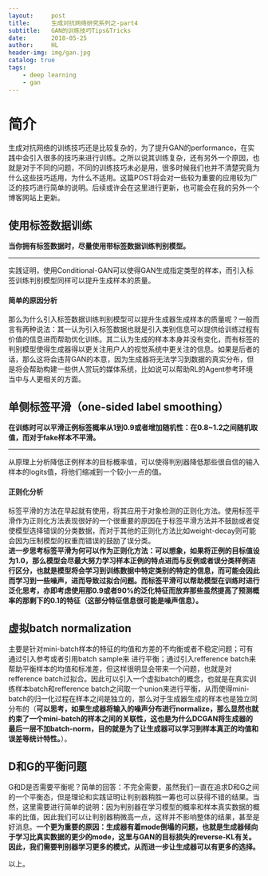 ```yaml
---
layout:     post
title:      生成对抗网络研究系列之-part4
subtitle:   GAN的训练技巧Tips&Tricks
date:       2018-05-25
author:     HL
header-img: img/gan.jpg
catalog: true
tags:
    - deep learning
    - gan
---
```


# 简介
生成对抗网络的训练技巧还是比较复杂的，为了提升GAN的performance，在实践中会引入很多的技巧来进行训练。之所以说其训练复杂，还有另外一个原因，也就是对于不同的问题，不同的训练技巧未必是用，很多时候我们也并不清楚究竟为什么这些技巧适用，为什么不适用。这篇POST将会对一些较为重要的应用较为广泛的技巧进行简单的说明。后续或许会在这里进行更新，也可能会在我的另外一个博客网站上更新。
## 使用标签数据训练
**当你拥有标签数据时，尽量使用带标签数据训练判别模型。**  
****
实践证明，使用Conditional-GAN可以使得GAN生成指定类型的样本，而引入标签训练判别模型同样可以提升生成样本的质量。
#### 简单的原因分析
那么为什么引入标签数据训练判别模型可以提升生成器生成样本的质量呢？一般而言有两种说法：其一认为引入标签数据也就是引入类别信息可以提供给训练过程有价值的信息进而帮助优化训练。其二认为生成的样本本身并没有变化，而有标签的判别模型使得生成器得以更关注用户人的视觉系统中更关注的信息。如果是后者的话，那么这将会违背GAN的本意，因为生成器将无法学习到数据的真实分布，但是将会帮助构建一些供人赏玩的媒体系统，比如说可以帮助RL的Agent参考环境当中与人更相关的方面。
## 单侧标签平滑（one-sided label smoothing）
**在训练时可以平滑正例标签概率从1到0.9或者增加随机性：在0.8~1.2之间随机取值，而对于fake样本不平滑。**  
****
从原理上分析降低正例样本的目标概率值，可以使得判别器降低那些很自信的输入样本的logits值，将他们缩减到一个较小一点的值。
#### 正则化分析
标签平滑的方法在早起就有使用，将其应用于对象检测的正则化方法。使用标签平滑作为正则化方法表现很好的一个很重要的原因在于标签平滑方法并不鼓励或者促使模型选择错误的分类数据，而对于其他的正则化方法比如weight-decay则可能会因为压制模型的权重而错误的鼓励了误分类。  
**进一步思考标签平滑为何可以作为正则化方法：可以想象，如果将正例的目标值设为1.0，那么模型会尽最大努力学习样本正例的特点进而与反例或者误分类样例进行区分，也就是模型将会学习到训练数据中特定类别的特定的信息，而可能会因此而学习到一些噪声，进而导致过拟合问题。而标签平滑可以帮助模型在训练时进行泛化思考，亦即考虑使用那0.9或者90%的泛化特征而放弃那些虽然提高了预测概率的那剩下的0.1的特征（这部分特征信息很可能是噪声信息）。**

## 虚拟batch normalization
主要是针对mini-batch样本的特征的均值和方差的不均衡或者不稳定问题；可有通过引入参考或者引用batch sample来 进行平衡；通过引入refference batch来帮助平衡样本的均值和标准差，但这样很明显会带来一个问题，也就是对refference batch过拟合。因此可以引入一个虚拟batch的概念，也就是在真实训练样本batch和refference batch之间取一个union来进行平衡，从而使得mini-batch的归一化过程在样本之间是独立的，那么对于生成器生成的样本也是独立同分布的（**可以思考，如果生成器将输入的噪声分布进行normalize，那么显然也就约束了一个mini-batch的样本之间的关联性，这也是为什么DCGAN将生成器的最后一层不加batch-norm，目的就是为了让生成器可以学习到样本真正的均值和误差等统计特性。**）。

## D和G的平衡问题
G和D是否需要平衡呢？简单的回答：不完全需要，虽然我们一直在追求D和G之间的一个平衡态，但是理论和实践证明让判别器稍胜一筹也可以获得不错的结果。当然，这里需要进行简单的说明：因为判别器在学习模型的概率和样本真实数据的概率的比值，因此我们可以让判别器稍微高一点，这样并不影响整体的结果，甚至是好消息。**一个更为重要的原因：生成器有着mode倒塌的问题，也就是生成器倾向于学习比真实数据的更少的mode，这里与GAN的目标损失的reverse-KL有关。因此，我们需要判别器学习更多的模式，从而进一步让生成器可以有更多的选择。**  


以上。